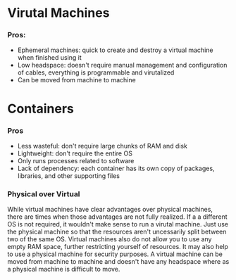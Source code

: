 # Virutal Machines

### Pros:
* Ephemeral machines: quick to create and destroy a virtual machine when finished using it
* Low headspace: doesn't require manual management and configuration of cables, everything is programmable and virutalized
* Can be moved from machine to machine

# Containers

### Pros
* Less wasteful: don't require large chunks of RAM and disk
* Lightweight: don't require the entire OS
* Only runs processes related to software
* Lack of dependency: each container has its own copy of packages, libraries, and other supporting files

### Physical over Virtual

While virtual machines have clear advantages over physical machines, there are times when those advantages are not fully realized. If a 
a different OS is not required, it wouldn't make sense to run a virutal machine. Just use the physical machine so that the resources aren't
uncessarily split between two of the same OS. Virtual machines also do not allow you to use any empty RAM space, further restricting yourself 
of resources. It may also help to use a physical machine for security purposes. A virtual machine can be moved from machine to machine and 
doesn't have any headspace where as a physical machine is difficult to move. 
